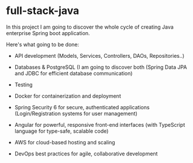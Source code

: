 # full-stack-java

In this project I am going to discover the whole cycle of creating Java enterprise Spring boot application.

Here's what going to be done:

- API development (Models, Services, Controllers, DAOs, Repositories..)

- Databases & PostgreSQL (I am going to discover both (Spring Data JPA and JDBC for efficient database communication)

- Testing
- Docker for containerization and deployment
- Spring Security 6 for secure, authenticated applications (Login/Registration systems for user management)

- Angular for powerful, responsive front-end interfaces (with TypeScript language for type-safe, scalable code)

- AWS for cloud-based hosting and scaling

- DevOps best practices for agile, collaborative development
